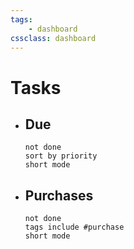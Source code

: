 ```yaml
---
tags:
    - dashboard
cssclass: dashboard
---
```

# Tasks
- ## Due
	```tasks
	not done
	sort by priority
	short mode
	```


- ## Purchases
	```tasks
	not done
	tags include #purchase 
	short mode
	```